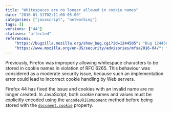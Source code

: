 ```yaml
---
title: "Whitespaces are no longer allowed in cookie names"
date: "2016-01-31T02:11:00-05:00"
categories: ["javascript", "networking"]
tags: []
versions: ["44"]
statuses: "affected"
references:
    "https://bugzilla.mozilla.org/show_bug.cgi?id=1244505": "Bug 1244505 - Firefox 44 no longer allows spaces in cookie names, breaking some apps"
    "https://www.mozilla.org/en-US/security/advisories/mfsa2016-04/": "MFSA 2016-04 - Firefox allows for control characters to be set in cookie names"
---
```

Previously, Firefox was improperly allowing whitespace characters to be stored in cookie names in violation of RFC 6265. This behaviour was considered as a moderate security issue, because such an implementation error could lead to incorrect cookie handling by Web servers.

Firefox 44 has fixed the issue and cookies with an invalid name are no longer created. In JavaScript, both cookie names and values must be explicitly encoded using the [`encodeURIComponent`](https://developer.mozilla.org/en-US/docs/Web/JavaScript/Reference/Global_Objects/encodeURIComponent) method before being stored with the [`document.cookie`](https://developer.mozilla.org/en-US/docs/Web/API/Document/cookie) property.
